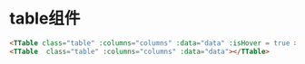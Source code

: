 # table组件

<script setup lang="ts">
const columns =[{
   name:'姓名',
   key:'name'
},{
   name:'年龄',
   key:'age'
},{
    name:'性别',
    key:'sex'
},{
    name:'联系方式',
    key:'phone'
}]
const data =[{
    name:'111',
    age:22,
    sex:'男',
    phone:'123333'
},{
    name:'222',
    age:11,
    // sex:'',
    phone:'123333'
}]
</script>


  <div>
    <TTable class="table" :columns="columns" :data="data" :isHover = true ></TTable>
    <TTable  class="table" :columns="columns" :data="data"></TTable>

  </div>

```html
<TTable class="table" :columns="columns" :data="data" :isHover = true ></TTable>
<TTable  class="table" :columns="columns" :data="data"></TTable>
```
<style scoped>
.table{
    margin: 10px 0;
}
</style>
